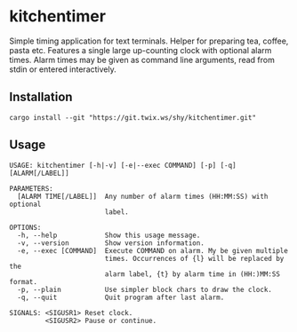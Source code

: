 # kitchentimer

Simple timing application for text terminals. Helper for preparing tea,
coffee, pasta etc.
Features a single large up-counting clock with optional alarm times. Alarm
times may be given as command line arguments, read from stdin or entered
interactively.

## Installation

    cargo install --git "https://git.twix.ws/shy/kitchentimer.git"

## Usage

    USAGE: kitchentimer [-h|-v] [-e|--exec COMMAND] [-p] [-q] [ALARM[/LABEL]]

    PARAMETERS:
      [ALARM TIME[/LABEL]]  Any number of alarm times (HH:MM:SS) with optional
                            label.

    OPTIONS:
      -h, --help            Show this usage message.
      -v, --version         Show version information.
      -e, --exec [COMMAND]  Execute COMMAND on alarm. My be given multiple
                            times. Occurrences of {l} will be replaced by the
                            alarm label, {t} by alarm time in (HH:)MM:SS format.
      -p, --plain           Use simpler block chars to draw the clock.
      -q, --quit            Quit program after last alarm.

    SIGNALS: <SIGUSR1> Reset clock.
             <SIGUSR2> Pause or continue.


